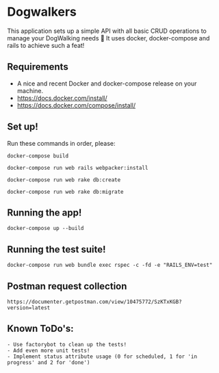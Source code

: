 # Dogwalkers

This application sets up a simple API with all basic CRUD operations to manage your DogWalking needs :tada:
It uses docker, docker-compose and rails to achieve such a feat!

## Requirements
 - A nice and recent Docker and docker-compose release on your machine.
 - https://docs.docker.com/install/
 - https://docs.docker.com/compose/install/

## Set up!

Run these commands in order, please:
 
	docker-compose build

	docker-compose run web rails webpacker:install

	docker-compose run web rake db:create

	docker-compose run web rake db:migrate

## Running the app!

	docker-compose up --build

## Running the test suite!

	docker-compose run web bundle exec rspec -c -fd -e "RAILS_ENV=test"

## Postman request collection

	https://documenter.getpostman.com/view/10475772/SzKTxKGB?version=latest

## Known ToDo's:
	- Use factorybot to clean up the tests!
	- Add even more unit tests!
	- Implement status attribute usage (0 for scheduled, 1 for 'in progress' and 2 for 'done')